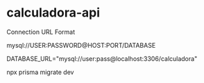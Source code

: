 # calculadora-api

Connection URL Format

mysql://USER:PASSWORD@HOST:PORT/DATABASE

DATABASE_URL="mysql://user:pass@localhost:3306/calculadora"

npx prisma migrate dev
